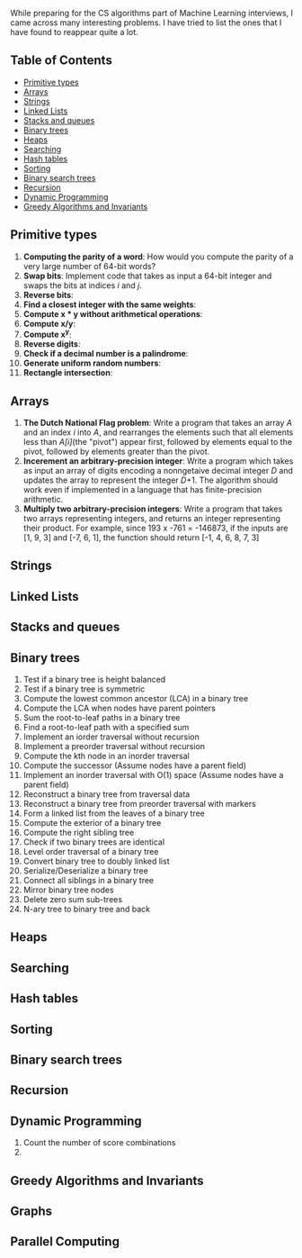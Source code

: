 While preparing for the CS algorithms part of Machine Learning interviews, I came across many interesting problems. I have tried to list the ones that I have found to reappear quite a lot.

## Table of Contents

- [Primitive types](#primitive-types)
- [Arrays](#arrays)
- [Strings](#strings)
- [Linked Lists](#linked-lists)
- [Stacks and queues](#stacks-and-queues)
- [Binary trees](#binary-trees)
- [Heaps](#heaps)
- [Searching](#searching)
- [Hash tables](#hash-tables)
- [Sorting](#sorting)
- [Binary search trees](#binary-search-trees)
- [Recursion](#recursion)
- [Dynamic Programming](#dynamic-programming)
- [Greedy Algorithms and Invariants](#greedy-algorithms-and-invariants)

## Primitive types

1. __Computing the parity of a word__: How would you compute the parity of a very large number of 64-bit words?
1. __Swap bits__: Implement code that takes as input a 64-bit integer and swaps the bits at indices _i_ and _j_.
1. __Reverse bits__:
1. __Find a closest integer with the same weights__:
1. __Compute x * y without arithmetical operations__:
1. __Compute x/y__:
1. __Compute x<sup>y</sup>__:
1. __Reverse digits__:
1. __Check if a decimal number is a palindrome__:
1. __Generate uniform random numbers__:
1. __Rectangle intersection__:


## Arrays

1. __The Dutch National Flag problem__: Write a program that takes an array _A_ and an index _i_ into _A_, and rearranges the elements such that all elements less than _A[i]_(the "pivot") appear first, followed by elements equal to the pivot, followed by elements greater than the pivot.
1. __Incerement an arbitrary-precision integer__: Write a program which takes as input an array of digits encoding a nonngetaive decimal integer _D_ and updates the array to represent the integer _D_+1. The algorithm should work even if implemented in a language that has finite-precision arithmetic.
1. __Multiply two arbitrary-precision integers__: Write a program that takes two arrays representing integers, and returns an integer representing their product. For example, since 193 x -761 = -146873, if the inputs are \[1, 9, 3] and \[-7, 6, 1], the function should return \[-1, 4, 6, 8, 7, 3]


## Strings

## Linked Lists



## Stacks and queues

## Binary trees

1. Test if a binary tree is height balanced
1. Test if a binary tree is symmetric
1. Compute the lowest common ancestor (LCA) in a binary tree
1. Compute the LCA when nodes have parent pointers
1. Sum the root-to-leaf paths in a binary tree
1. Find a root-to-leaf path with a specified sum
1. Implement an iorder traversal without recursion
1. Implement a preorder traversal without recursion
1. Compute the kth node in an inorder traversal
1. Compute the successor (Assume nodes have a parent field)
1. Implement an inorder traversal with O(1) space (Assume nodes have a parent field)
1. Reconstruct a binary tree from traversal data
1. Reconstruct a binary tree from preorder traversal with markers
1. Form a linked list from the leaves of a binary tree
1. Compute the exterior of a binary tree
1. Compute the right sibling tree
1. Check if two binary trees are identical
1. Level order traversal of a binary tree
1. Convert binary tree to doubly linked list
1. Serialize/Deserialize a binary tree
1. Connect all siblings in a binary tree
1. Mirror binary tree nodes
1. Delete zero sum sub-trees
1. N-ary tree to binary tree and back

## Heaps

## Searching

## Hash tables

## Sorting

## Binary search trees

## Recursion

## Dynamic Programming

1. Count the number of score combinations
1. 

## Greedy Algorithms and Invariants

## Graphs

## Parallel Computing



